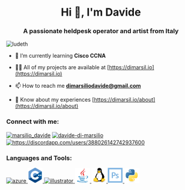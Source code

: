 <h1 align="center">Hi 👋, I'm Davide</h1>
<h3 align="center">A passionate heldpesk operator and artist from Italy</h3>

<p align="left"> <img src="https://komarev.com/ghpvc/?username=ludeth&label=Profile%20views&color=0e75b6&style=flat" alt="ludeth" /> </p>

- 🌱 I’m currently learning **Cisco CCNA**

- 👨‍💻 All of my projects are available at [https://dimarsil.io](https://dimarsil.io)

- 📫 How to reach me **dimarsiliodavide@gmail.com**

- 📄 Know about my experiences [https://dimarsil.io/about](https://dimarsil.io/about)

<h3 align="left">Connect with me:</h3>
<p align="left">
<a href="https://twitter.com/marsilio_davide" target="blank"><img align="center" src="https://raw.githubusercontent.com/rahuldkjain/github-profile-readme-generator/master/src/images/icons/Social/twitter.svg" alt="marsilio_davide" height="30" width="40" /></a>
<a href="https://linkedin.com/in/davide-di-marsilio" target="blank"><img align="center" src="https://raw.githubusercontent.com/rahuldkjain/github-profile-readme-generator/master/src/images/icons/Social/linked-in-alt.svg" alt="davide-di-marsilio" height="30" width="40" /></a>
<a href="https://discord.gg/https://discordapp.com/users/388026142742937600" target="blank"><img align="center" src="https://raw.githubusercontent.com/rahuldkjain/github-profile-readme-generator/master/src/images/icons/Social/discord.svg" alt="https://discordapp.com/users/388026142742937600" height="30" width="40" /></a>
</p>

<h3 align="left">Languages and Tools:</h3>
<p align="left"> <a href="https://azure.microsoft.com/en-in/" target="_blank" rel="noreferrer"> <img src="https://www.vectorlogo.zone/logos/microsoft_azure/microsoft_azure-icon.svg" alt="azure" width="40" height="40"/> </a> <a href="https://www.w3schools.com/cpp/" target="_blank" rel="noreferrer"> <img src="https://raw.githubusercontent.com/devicons/devicon/master/icons/cplusplus/cplusplus-original.svg" alt="cplusplus" width="40" height="40"/> </a> <a href="https://www.adobe.com/in/products/illustrator.html" target="_blank" rel="noreferrer"> <img src="https://www.vectorlogo.zone/logos/adobe_illustrator/adobe_illustrator-icon.svg" alt="illustrator" width="40" height="40"/> </a> <a href="https://www.java.com" target="_blank" rel="noreferrer"> <img src="https://raw.githubusercontent.com/devicons/devicon/master/icons/java/java-original.svg" alt="java" width="40" height="40"/> </a> <a href="https://www.linux.org/" target="_blank" rel="noreferrer"> <img src="https://raw.githubusercontent.com/devicons/devicon/master/icons/linux/linux-original.svg" alt="linux" width="40" height="40"/> </a> <a href="https://www.photoshop.com/en" target="_blank" rel="noreferrer"> <img src="https://raw.githubusercontent.com/devicons/devicon/master/icons/photoshop/photoshop-line.svg" alt="photoshop" width="40" height="40"/> </a> <a href="https://www.python.org" target="_blank" rel="noreferrer"> <img src="https://raw.githubusercontent.com/devicons/devicon/master/icons/python/python-original.svg" alt="python" width="40" height="40"/> </a> </p>
